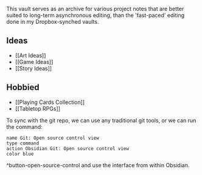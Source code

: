This vault serves as an archive for various project notes that are better suited to long-term asynchronous editing, than the 'fast-paced' editing done in my Dropbox-synched vaults.

## Ideas
- [[Art Ideas]]
- [[Game Ideas]]
- [[Story Ideas]]
## Hobbied
- [[Playing Cards Collection]]
- [[Tabletop RPGs]]

To sync with the git repo, we can use any traditional git tools, or we can run the command: 
```button
name Git: Open source control view
type command
action Obsidian Git: Open source control view
color blue
```
^button-open-source-control
and use the interface from within Obsidian.